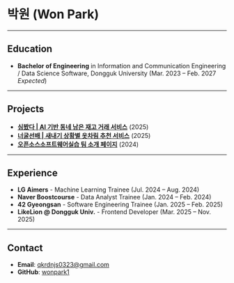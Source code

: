 # 박원 (Won Park)

---

## Education
- **Bachelor of Engineering** in Information and Communication Engineering / Data Science Software, Dongguk University (Mar. 2023 – Feb. 2027 *Expected*)
---
## Projects
- [**심봤다 | AI 기반 동네 남은 재고 거래 서비스**](https://github.com/wonpark1/2025-hackathon-5-simbatda-frontend.git) (2025)  
- [**너굴선배 | 새내기 상황별 옷차림 추천 서비스**](https://github.com/wonpark1/2025-simba-1---.git) (2025)  
- [**오픈소스소프트웨어실습 팀 소개 페이지**](https://github.com/wonpark1/2025-1-OSSPrac-BeefFried-03.git) (2024)
---
## Experience
- **LG Aimers** - Machine Learning Trainee (Jul. 2024 – Aug. 2024)  
- **Naver Boostcourse** - Data Analyst Trainee (Jan. 2024 – Feb. 2024)  
- **42 Gyeongsan** - Software Engineering Trainee (Jan. 2025 – Feb. 2025)  
- **LikeLion @ Dongguk Univ.** - Frontend Developer (Mar. 2025 – Nov. 2025)
---
## Contact
- **Email**: qkrdnjs0323@gmail.com  
- **GitHub**: [wonpark1](https://github.com/wonpark1)
